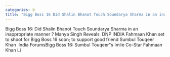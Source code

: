 ```yaml
---
categories: b
title: "Bigg Boss 16 Did Shalin Bhanot Touch Soundarya Sharma in an inappropriate manner  Manya Singh Reveals  DNP INDIA "
---
```

Bigg Boss 16: Did Shalin Bhanot Touch Soundarya Sharma in an inappropriate manner ? Manya Singh Reveals&nbsp;&nbsp;DNP INDIA Fahmaan Khan set to shoot for Bigg Boss 16 soon; to support good friend Sumbul Touqeer Khan&nbsp;&nbsp;India ForumsBigg Boss 16: Sumbul Touqeer"s Imlie Co-Star Fahmaan Khan Li